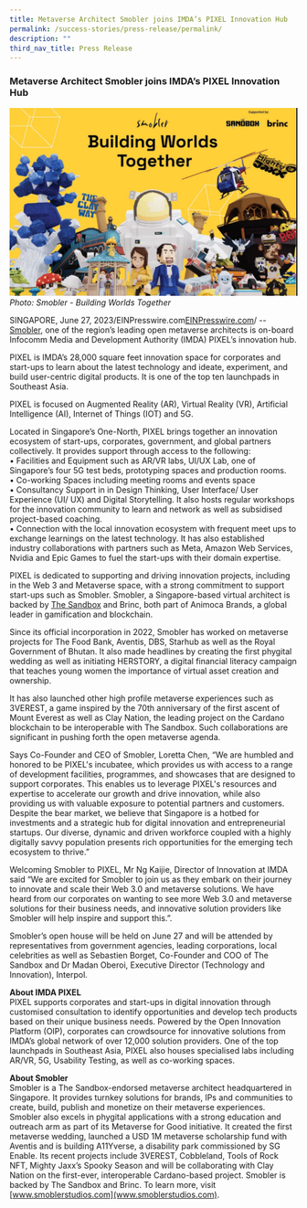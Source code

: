 ```yaml
---
title: Metaverse Architect Smobler joins IMDA’s PIXEL Innovation Hub
permalink: /success-stories/press-release/permalink/
description: ""
third_nav_title: Press Release
---
```

### Metaverse Architect Smobler joins IMDA’s PIXEL Innovation Hub

![](/images/Success%20stories/smobler%20pr1.PNG)
*Photo: Smobler - Building Worlds Together*

SINGAPORE, June 27, 2023/EINPresswire.com[EINPresswire.com](http://www.einpresswire.com/)/ -- [Smobler](http://www.smoblerstudios.com/),  one of the region’s leading open metaverse architects is on-board Infocomm Media and Development Authority (IMDA) PIXEL’s innovation hub.

PIXEL is IMDA’s 28,000 square feet innovation space for corporates and start-ups to learn about the latest technology and ideate, experiment, and build user-centric digital products. It is one of the top ten launchpads in Southeast Asia.  
  
PIXEL is focused on Augmented Reality (AR), Virtual Reality (VR), Artificial Intelligence (AI), Internet of Things (IOT) and 5G.

Located in Singapore’s One-North, PIXEL brings together an innovation ecosystem of start-ups, corporates, government, and global partners collectively. It provides support through access to the following:  
• Facilities and Equipment such as AR/VR labs, UI/UX Lab, one of Singapore’s four 5G test beds, prototyping spaces and production rooms.  
• Co-working Spaces including meeting rooms and events space  
• Consultancy Support in in Design Thinking, User Interface/ User Experience (UI/ UX) and Digital Storytelling. It also hosts regular workshops for the innovation community to learn and network as well as subsidised project-based coaching.  
• Connection with the local innovation ecosystem with frequent meet ups to exchange learnings on the latest technology. It has also established industry collaborations with partners such as Meta, Amazon Web Services, Nvidia and Epic Games to fuel the start-ups with their domain expertise.

PIXEL is dedicated to supporting and driving innovation projects, including in the Web 3 and Metaverse space, with a strong commitment to support start-ups such as Smobler. Smobler, a Singapore-based virtual architect is backed by [The Sandbox](https://www.sandbox.game/en/) and Brinc, both part of Animoca Brands, a global leader in gamification and blockchain.

Since its official incorporation in 2022, Smobler has worked on metaverse projects for The Food Bank, Aventis, DBS, Starhub as well as the Royal Government of Bhutan. It also made headlines by creating the first phygital wedding as well as initiating HERSTORY, a digital financial literacy campaign that teaches young women the importance of virtual asset creation and ownership.

It has also launched other high profile metaverse experiences such as 3VEREST, a game inspired by the 70th anniversary of the first ascent of Mount Everest as well as Clay Nation, the leading project on the Cardano blockchain to be interoperable with The Sandbox. Such collaborations are significant in pushing forth the open metaverse agenda.

Says Co-Founder and CEO of Smobler, Loretta Chen, “We are humbled and honored to be PIXEL's incubatee, which provides us with access to a range of development facilities, programmes, and showcases that are designed to support corporates. This enables us to leverage PIXEL's resources and expertise to accelerate our growth and drive innovation, while also providing us with valuable exposure to potential partners and customers. Despite the bear market, we believe that Singapore is a hotbed for investments and a strategic hub for digital innovation and entrepreneurial startups. Our diverse, dynamic and driven workforce coupled with a highly digitally savvy population presents rich opportunities for the emerging tech ecosystem to thrive.”

Welcoming Smobler to PIXEL, Mr Ng Kaijie, Director of Innovation at IMDA said “We are excited for Smobler to join us as they embark on their journey to innovate and scale their Web 3.0 and metaverse solutions. We have heard from our corporates on wanting to see more Web 3.0 and metaverse solutions for their business needs, and innovative solution providers like Smobler will help inspire and support this.”.

Smobler’s open house will be held on June 27 and will be attended by representatives from government agencies, leading corporations, local celebrities as well as Sebastien Borget, Co-Founder and COO of The Sandbox and Dr Madan Oberoi, Executive Director (Technology and Innovation), Interpol.

**About IMDA PIXEL**
<br>PIXEL supports corporates and start-ups in digital innovation through customised consultation to identify opportunities and develop tech products based on their unique business needs. Powered by the Open Innovation Platform (OIP), corporates can crowdsource for innovative solutions from IMDA’s global network of over 12,000 solution providers. One of the top launchpads in Southeast Asia, PIXEL also houses specialised labs including AR/VR, 5G, Usability Testing, as well as co-working spaces.

**About Smobler**
<br>Smobler is a The Sandbox-endorsed metaverse architect headquartered in Singapore. It provides turnkey solutions for brands, IPs and communities to create, build, publish and monetize on their metaverse experiences. Smobler also excels in phygital applications with a strong education and outreach arm as part of its Metaverse for Good initiative. It created the first metaverse wedding, launched a USD 1M metaverse scholarship fund with Aventis and is building A11Yverse, a disability park commissioned by SG Enable. Its recent projects include 3VEREST, Cobbleland, Tools of Rock NFT, Mighty Jaxx’s Spooky Season and will be collaborating with Clay Nation on the first-ever, interoperable Cardano-based project. Smobler is backed by The Sandbox and Brinc. To learn more, visit [www.smoblerstudios.com](www.smoblerstudios.com).